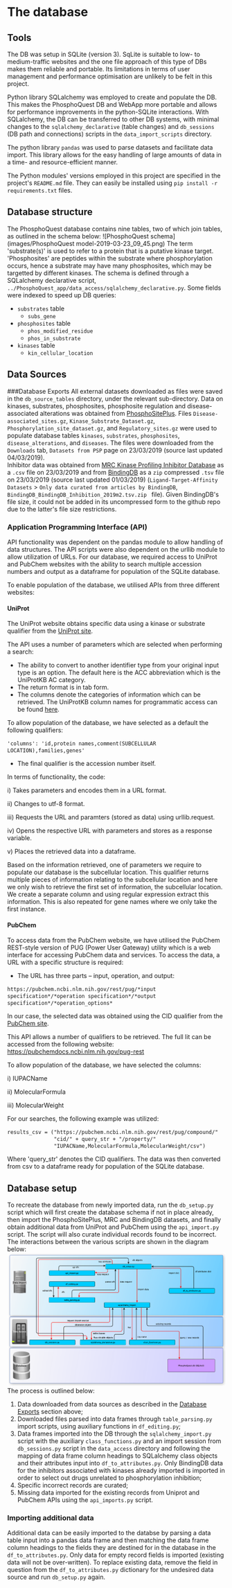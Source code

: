 # The database
## Tools
The DB was setup in SQLite (version 3). SqLite is suitable to low- to medium-traffic websites and the one file approach of this type of DBs makes them reliable and portable. Its limitations in terms of user management and performance optimisation are unlikely to be felt in this project.

Python library SQLalchemy was employed to create and populate the DB. This makes the PhosphoQuest DB and WebApp more portable and allows for performance improvements in the python-SQLite interactions. With SQLalchemy, the DB can be transferred to other DB systems, with minimal changes to the `sqlalchemy_declarative` (table changes) and `db_sessions` (DB path and connections) scripts in the `data_import_scripts` directory.

The python library `pandas` was used to parse datasets and facilitate data import. This library allows for the easy handling of large amounts of data in a time- and resource-efficient manner. 

The Python modules' versions employed in this project are specified in the project's `README.md` file. They can easily be installed using `pip install -r requirements.txt` files.

## Database structure
The PhosphoQuest database contains nine tables, two of which join tables, as outlined in the schema below:
![PhosphoQuest schema](images/PhosphoQuest model-2019-03-23_09_45.png)
The term 'substrate(s)' is used to refer to a protein that is a putative kinase target. 'Phosphosites' are peptides within the substrate where phosphorylation occurs, hence a substrate may have many phosphosites, which may be targetted by different kinases.
The schema is defined through a SQLalchemy declarative script, `../PhosphoQuest_app/data_access/sqlalchemy_declarative.py`.  Some fields were indexed to speed up DB queries:

* `substrates` table 
    * `subs_gene`
* `phosphosites` table
    * `phos_modified_residue`
    * `phos_in_substrate`
* `kinases` table
    * `kin_cellular_location`
 
## Data Sources
###Database Exports
All external datasets downloaded as files were saved in the `db_source_tables` directory, under the relevant sub-directory.
Data on kinases, substrates, phosphosites, phosphosite regulation and 
disease-associated alterations was obtained from [PhosphoSitePlus](https://www.phosphosite.org). Files `Disease-associated_sites.gz`, `Kinase_Substrate_Dataset.gz`, `Phosphorylation_site_dataset.gz`, and `Regulatory_sites.gz` were used to populate database tables `kinases`, `substrates`, `phosphosites`, `disease_alterations`, and `diseases`. The files were downloaded from the `Downloads` tab, `Datasets from PSP` page on 23/03/2019 (source last updated 04/03/2019).  
Inhibitor data was obtained from [MRC Kinase Profiling Inhibitor Database](http://www.kinase-screen.mrc.ac.uk/kinase-inhibitors) as a `.csv` file on 23/03/2019 and from [BindingDB](https://www.bindingdb.org/bind/chemsearch/marvin/SDFdownload.jsp?all_download=yes) as a `zip` compressed `.tsv` file on 23/03/2019 (source last updated 01/03/2019) (`Ligand-Target-Affinity Datasets` > `Only data curated from articles by BindingDB`, `BindingDB_BindingDB_Inhibition_2019m2.tsv.zip ` file). Given BindingDB's file size, it could not be added in its uncompressed form to the github repo due to
the latter's file size restrictions.

### Application Programming Interface (API)
API functionality was dependent on the pandas module to allow handling of data structures. The API scripts were also dependent on the urllib module to allow utilization of URLs. For our database, we required access to UniProt and PubChem websites with the ability to search multiple accession numbers and output as a dataframe for population of the SQLite database. 

To enable population of the database, we utilised APIs from three different websites:

####	UniProt

The UniProt website obtains specific data using a kinase or substrate qualifier from the [UniProt site](https://www.uniprot.org/uploadlists/).

The API uses a number of parameters which are selected when performing a search:

- The ability to convert to another identifier type from your original input type is an option. The default here is the ACC abbreviation which is the UniProtKB AC category. 
- The return format is in tab form.
- The columns denote the categories of information which can be retrieved. The UniProtKB column names for programmatic access can be found [here](https://www.uniprot.org/help/uniprotkb_column_names).

To allow population of the database, we have selected as a default the following qualifiers:
```
'columns': 'id,protein names,comment(SUBCELLULAR LOCATION),families,genes'
```
- The final qualifier is the accession number itself.

In terms of functionality, the code:

i) Takes parameters and encodes them in a URL format.

ii) Changes to utf-8 format.

iii) Requests the URL and paramters (stored as data) using urllib.request.

iv) Opens the respective URL with parameters and stores as a response variable.

v) Places the retrieved data into a dataframe.

Based on the information retrieved, one of parameters we require to populate our database is the subcellular location. This qualifier returns multiple pieces of information relating to the subcellular location and here we only wish to retrieve the first set of information, the subcellular location. We create a separate column and using regular expression extract this information. This is also repeated for gene names where we only take the first instance. 

####	PubChem 

To access data from the PubChem website, we have utilised the PubChem REST-style version of PUG (Power User Gateway) utility which is a web interface for accessing PubChem data and services. To access the data, a URL with a specific structure is required: 

- The URL has three parts – input, operation, and output: 

```
https://pubchem.ncbi.nlm.nih.gov/rest/pug/*input specification*/*operation specification*/*output specification*/*operation_options*
```
In our case, the selected data was obtained using the CID qualifier from the [PubChem site](https://pubchem.ncbi.nlm.nih.gov/rest/pug/compound/).

This API allows a number of qualifiers to be retrieved. The full lit can be accessed from the following website: https://pubchemdocs.ncbi.nlm.nih.gov/pug-rest

To allow population of the database, we have selected the columns:

i) IUPACName

ii) MolecularFormula

iii) MolecularWeight

For our searches, the following example was utilized:  

```
results_csv = ("https://pubchem.ncbi.nlm.nih.gov/rest/pug/compound/"
               "cid/" + query_str + "/property/"
               "IUPACName,MolecularFormula,MolecularWeight/csv")
```       

Where 'query_str' denotes the CID qualifiers. The data was then converted from
csv to a dataframe ready for population of the SQLite database.
        
## Database setup
To recreate the database from newly imported data, run the `db_setup.py` script which will first create the database schema if not in place already, then import the PhosphoSitePlus, MRC and BindingDB datasets, and finally obtain additional data from UniProt and PubChem using the `api_import.py` script. The script will also curate individual records found to be incorrect.
The interactions between the various scripts are shown in the diagram below:
![setup script](images/data_import.png)
The process is outlined below:

1. Data downloaded from data sources as described in the [Database Exports](#Database-Exports) section above;
2. Downloaded files parsed into data frames through `table_parsing.py` import scripts, using auxiliary functions in `df_editing.py`;
3. Data frames imported into the DB through the `sqlalchemy_import.py` script with the auxiliary `class_functions.py` and an import session from `db_sessions.py` script in the `data_access` directory and following the mapping of data frame column headings to SQLalchemy class objects and their attributes input into `df_to_attributes.py`. Only BindingDB data for the inhibitors associated with kinases already imported is imported in order to select out drugs unrelated to phosphorylation inhibition;
4. Specific incorrect records are curated;
5. Missing data imported for the existing records from Uniprot and PubChem APIs using the `api_imports.py` script.

### Importing additional data
Additional data can be easily imported to the databse by parsing a data table input into a pandas data frame and then matching the data frame column headings to the fields they are destined for in the database in the `df_to_attributes.py`.  Only data for empty record fields is imported (existing data will not be over-written). To replace existing data, remove the field in question from the `df_to_attributes.py` dictionary for the undesired data source and run `db_setup.py` again.

